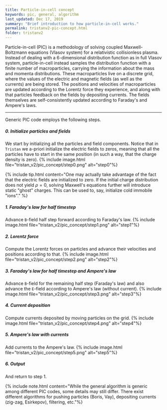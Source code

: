 ```yaml
---
title: Particle-in-cell concept
keywords: pic, general, algorithm
last_updated: Dec 17, 2019
summary: "Brief introduction to how particle-in-cell works."
permalink: tristanv2-pic-concept.html
folder: tristanv2
---
```


Particle-in-cell (PIC) is a methodology of solving coupled Maxwell-Boltzmann equations (Vlasov system) for a relativistic collisionless plasma. Instead of dealing with a 6-dimensional distribution function as in full Vlasov system, particle-in-cell instead samples the distribution function with a finite number of macroparticles, carrying the information about the mass and momenta distributions. These macroparticles live on a discrete grid, where the values of the electric and magnetic fields (as well as the currents) are being stored. The positions and velocities of macroparticles are updated according to the Lorentz force they experience, and along with that particles feedback on the fields by depositing currents. The fields themselves are self-consistently updated according to Faraday's and Ampere's laws.

---

Generic PIC code employs the following steps.

##### 0. Initialize particles and fields
We start by initializing all the particles and field components. Notice that in `Tristan` we a-priori initialize the electric fields to zeros, meaning that all the particles have to start in the same position (in such a way, that the charge density is zero).
{% include image.html file="tristan_v2/pic_concept/step0.png" alt="step0"%}

{% include tip.html content="One may actually take advantage of the fact that the electric fields are initialized to zero. If the initial charge distribution does not yield $\rho=0$, solving Maxwell's equations further will introduce static \"ghost\" charges. This can be used to, say, initialize cold immobile \"ions\"." %}

##### 1. Faraday's law for half timestep
Advance `B`-field half step forward according to Faraday's law.
{% include image.html file="tristan_v2/pic_concept/step1.png" alt="step1"%}

##### 2. Lorentz force
Compute the Lorentz forces on particles and advance their velocities and positions according to that.
{% include image.html file="tristan_v2/pic_concept/step2.png" alt="step2"%}

##### 3. Faraday's law for half timestep and Ampere's law
Advance `B`-field for the remaining half step (Faraday's law) and also advance the `E`-field according to Ampere's law (without current).
{% include image.html file="tristan_v2/pic_concept/step3.png" alt="step3"%}

##### 4. Current deposition
Compute currents deposited by moving particles on the grid.
{% include image.html file="tristan_v2/pic_concept/step4.png" alt="step4"%}

##### 5. Ampere's law with currents
Add currents to the Ampere's law.
{% include image.html file="tristan_v2/pic_concept/step5.png" alt="step5"%}

##### 6. Output
And return to step 1.


{% include note.html content="While the general algorithm is generic among different PIC codes, some details may still differ. There exist different algorithms for pushing particles (Boris, Vay), depositing currents (zig-zag, Esirkepov), filtering, etc."%}

